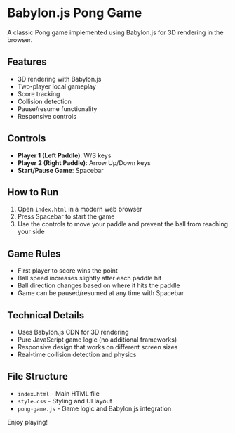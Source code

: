 # Babylon.js Pong Game

A classic Pong game implemented using Babylon.js for 3D rendering in the browser.

## Features

- 3D rendering with Babylon.js
- Two-player local gameplay
- Score tracking
- Collision detection
- Pause/resume functionality
- Responsive controls

## Controls

- **Player 1 (Left Paddle)**: W/S keys
- **Player 2 (Right Paddle)**: Arrow Up/Down keys
- **Start/Pause Game**: Spacebar

## How to Run

1. Open `index.html` in a modern web browser
2. Press Spacebar to start the game
3. Use the controls to move your paddle and prevent the ball from reaching your side

## Game Rules

- First player to score wins the point
- Ball speed increases slightly after each paddle hit
- Ball direction changes based on where it hits the paddle
- Game can be paused/resumed at any time with Spacebar

## Technical Details

- Uses Babylon.js CDN for 3D rendering
- Pure JavaScript game logic (no additional frameworks)
- Responsive design that works on different screen sizes
- Real-time collision detection and physics

## File Structure

- `index.html` - Main HTML file
- `style.css` - Styling and UI layout
- `pong-game.js` - Game logic and Babylon.js integration

Enjoy playing!
